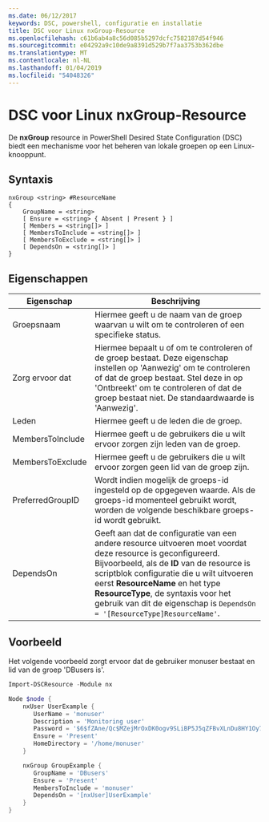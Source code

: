 ```yaml
---
ms.date: 06/12/2017
keywords: DSC, powershell, configuratie en installatie
title: DSC voor Linux nxGroup-Resource
ms.openlocfilehash: c61b6ab4a8c56d085b5297dcfc7582187d54f946
ms.sourcegitcommit: e04292a9c10de9a8391d529b7f7aa3753b362dbe
ms.translationtype: MT
ms.contentlocale: nl-NL
ms.lasthandoff: 01/04/2019
ms.locfileid: "54048326"
---
```

# <a name="dsc-for-linux-nxgroup-resource"></a>DSC voor Linux nxGroup-Resource

De **nxGroup** resource in PowerShell Desired State Configuration (DSC) biedt een mechanisme voor het beheren van lokale groepen op een Linux-knooppunt.

## <a name="syntax"></a>Syntaxis

```
nxGroup <string> #ResourceName
{
    GroupName = <string>
    [ Ensure = <string> { Absent | Present } ]
    [ Members = <string[]> ]
    [ MembersToInclude = <string[]> ]
    [ MembersToExclude = <string[]> ]
    [ DependsOn = <string[]> ]
}
```

## <a name="properties"></a>Eigenschappen

|  Eigenschap |  Beschrijving |
|---|---|
| Groepsnaam| Hiermee geeft u de naam van de groep waarvan u wilt om te controleren of een specifieke status.|
| Zorg ervoor dat| Hiermee bepaalt u of om te controleren of de groep bestaat. Deze eigenschap instellen op 'Aanwezig' om te controleren of dat de groep bestaat. Stel deze in op 'Ontbreekt' om te controleren of dat de groep bestaat niet. De standaardwaarde is 'Aanwezig'.|
| Leden| Hiermee geeft u de leden die de groep.|
| MembersToInclude| Hiermee geeft u de gebruikers die u wilt ervoor zorgen zijn leden van de groep.|
| MembersToExclude| Hiermee geeft u de gebruikers die u wilt ervoor zorgen geen lid van de groep zijn.|
| PreferredGroupID| Wordt indien mogelijk de groeps-id ingesteld op de opgegeven waarde. Als de groeps-id momenteel gebruikt wordt, worden de volgende beschikbare groeps-id wordt gebruikt.|
| DependsOn | Geeft aan dat de configuratie van een andere resource uitvoeren moet voordat deze resource is geconfigureerd. Bijvoorbeeld, als de **ID** van de resource is scriptblok configuratie die u wilt uitvoeren eerst **ResourceName** en het type **ResourceType**, de syntaxis voor het gebruik van dit de eigenschap is `DependsOn = '[ResourceType]ResourceName'`.|

## <a name="example"></a>Voorbeeld

Het volgende voorbeeld zorgt ervoor dat de gebruiker monuser bestaat en lid van de groep 'DBusers is'.

```powershell
Import-DSCResource -Module nx

Node $node {
    nxUser UserExample {
       UserName = 'monuser'
       Description = 'Monitoring user'
       Password = '$6$fZAne/Qc$MZejMrOxDK0ogv9SLiBP5J5qZFBvXLnDu8HY1Oy7ycX.Y3C7mGPUfeQy3A82ev3zIabhDQnj2ayeuGn02CqE/0'
       Ensure = 'Present'
       HomeDirectory = '/home/monuser'
    }

    nxGroup GroupExample {
       GroupName = 'DBusers'
       Ensure = 'Present'
       MembersToInclude = 'monuser'
       DependsOn = '[nxUser]UserExample'
    }
}
```